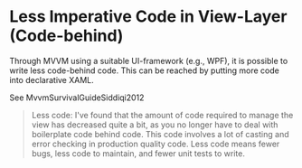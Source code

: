 # Less Imperative Code in View-Layer (Code-behind)

Through MVVM using a suitable UI-framework (e.g., WPF), it is possible to write less code-behind code. This can be reached by putting more code into declarative XAML.

See MvvmSurvivalGuideSiddiqi2012
> Less code: I've found that the amount of code required to manage the view has decreased quite a bit, as you no longer have to deal with boilerplate code behind code. This code involves a lot of casting and error checking in production quality code. Less code means fewer bugs, less code to maintain, and fewer unit tests to write.

